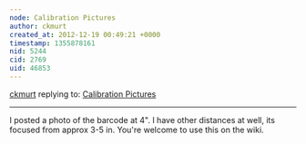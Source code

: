 ```yaml
---
node: Calibration Pictures
author: ckmurt
created_at: 2012-12-19 00:49:21 +0000
timestamp: 1355878161
nid: 5244
cid: 2769
uid: 46853
---
```




[ckmurt](../profile/ckmurt) replying to: [Calibration Pictures](../notes/ckmurt/12-18-2012/calibration-pictures)

----
I posted a photo of the barcode at 4". I have other distances at well, its focused from approx 3-5 in. You're welcome to use this on the wiki.